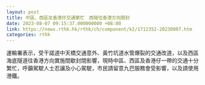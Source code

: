 ```yaml
---
layout: post
title: 中區、西區及香港仔交通繁忙　西隧往香港方向間封
date: 2023-08-07 09:15:37.000000000 +08:00
link: https://news.rthk.hk/rthk/ch/component/k2/1712352-20230807.htm
categories: rthk
---
```


運輸署表示，受干諾道中天橋交通意外、黃竹坑道水管爆裂的交通改道，以及西區海底隧道往香港方向實施間歇封閉影響，現時中區、西區及香港仔一帶的交通十分繁忙，呼籲駕駛人士忍讓及小心駕駛，市民請留意九巴服務會受影響，以及請使用港鐵。
